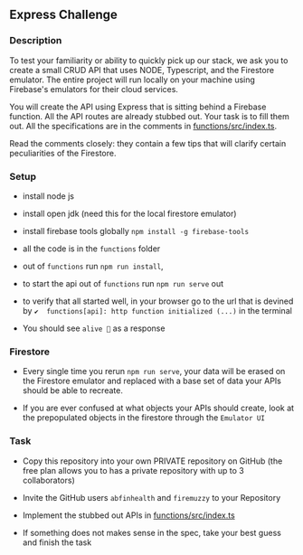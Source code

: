 
## Express Challenge

### Description

To test your familiarity or ability to quickly pick up our stack, we ask you to create a small CRUD API that uses NODE, Typescript, and the Firestore emulator. The entire project will run locally on your machine using Firebase's emulators for their cloud services.

You will create the API using Express that is sitting behind a Firebase function. All the API routes are already stubbed out. Your task is to fill them out. All the specifications are in the comments in [functions/src/index.ts](functions/src/index.ts).

Read the comments closely: they contain a few tips that will clarify certain peculiarities of the Firestore.

### Setup

- install node js

- install open jdk (need this for the local firestore emulator)

- install firebase tools globally `npm install -g firebase-tools`

- all the code is in the `functions` folder

- out of `functions` run `npm run install`, 

- to start the api out of `functions` run `npm run serve` out 

- to verify that all started well, in your browser go to the url that is devined by `✔  functions[api]: http function initialized (...)` in the terminal

- You should see `alive 💪` as a response

### Firestore

- Every single time you rerun `npm run serve`, your data will be erased on the Firestore emulator and replaced with a base set of data your APIs should be able to recreate. 

- If you are ever confused at what objects your APIs should create, look at the prepopulated objects in the firestore through the `Emulator UI`

### Task

- Copy this repository into your own PRIVATE repository on GitHub (the free plan allows you to has a private repository with up to 3 collaborators)

- Invite the GitHub users `abfinhealth` and `firemuzzy` to your Repository

- Implement the stubbed out APIs in [functions/src/index.ts](functions/src/index.ts)

- If something does not makes sense in the spec, take your best guess and finish the task
